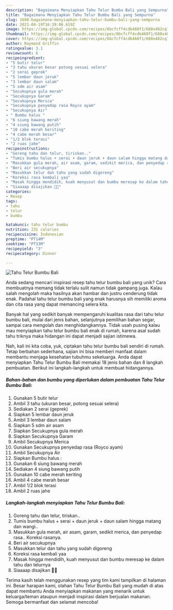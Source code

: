 ```yaml
---
description: "Bagaimana Menyiapkan Tahu Telur Bumbu Bali yang Sempurna"
title: "Bagaimana Menyiapkan Tahu Telur Bumbu Bali yang Sempurna"
slug: 1698-bagaimana-menyiapkan-tahu-telur-bumbu-bali-yang-sempurna
date: 2021-04-19T16:39:06.619Z
image: https://img-global.cpcdn.com/recipes/6bcfcff4cdb460f1/680x482cq70/tahu-telur-bumbu-bali-foto-resep-utama.jpg
thumbnail: https://img-global.cpcdn.com/recipes/6bcfcff4cdb460f1/680x482cq70/tahu-telur-bumbu-bali-foto-resep-utama.jpg
cover: https://img-global.cpcdn.com/recipes/6bcfcff4cdb460f1/680x482cq70/tahu-telur-bumbu-bali-foto-resep-utama.jpg
author: Raymond Griffin
ratingvalue: 3.1
reviewcount: 6
recipeingredient:
- "5 butir telur"
- "3 tahu ukuran besar potong sesuai selera"
- "2 serai geprek"
- "5 lembar daun jeruk"
- "3 lembar daun salam"
- "5 sdm air asam"
- "Secukupnya gula merah"
- "Secukupnya Garam"
- "Secukupnya Merica"
- "Secukupnya penyedap rasa Royco ayam"
- "Secukupnya Air"
- " Bumbu halus "
- "6 siung bawang merah"
- "4 siung bawang putih"
- "10 cabe merah keriting"
- "4 cabe merah besar"
- "1/2 blok terasi"
- "2 ruas jahe"
recipeinstructions:
- "Goreng tahu dan telur, tiriskan.."
- "Tumis bumbu halus + serai + daun jeruk + daun salam hingga matang dan wangi.."
- "Masukkan gula merah, air asam, garam, sedikit merica, dan penyedap rasa.. Koreksi rasanya."
- "Beri air secukupnya"
- "Masukkan telur dan tahu yang sudah digoreng"
- "Koreksi rasa kembali yaa"
- "Masak hingga mendidih, kuah menyusut dan bumbu meresap ke dalam tahu dan telurnya"
- "Siaaaap disajikan 🥰🥰"
categories:
- Resep
tags:
- tahu
- telur
- bumbu

katakunci: tahu telur bumbu 
nutrition: 231 calories
recipecuisine: Indonesian
preptime: "PT14M"
cooktime: "PT33M"
recipeyield: "3"
recipecategory: Dinner

---
```



![Tahu Telur Bumbu Bali](https://img-global.cpcdn.com/recipes/6bcfcff4cdb460f1/680x482cq70/tahu-telur-bumbu-bali-foto-resep-utama.jpg)

Anda sedang mencari inspirasi resep tahu telur bumbu bali yang unik? Cara membuatnya memang tidak terlalu sulit namun tidak gampang juga. Kalau salah mengolah maka hasilnya akan hambar dan justru cenderung tidak enak. Padahal tahu telur bumbu bali yang enak harusnya sih memiliki aroma dan cita rasa yang dapat memancing selera kita.

Banyak hal yang sedikit banyak mempengaruhi kualitas rasa dari tahu telur bumbu bali, mulai dari jenis bahan, selanjutnya pemilihan bahan segar, sampai cara mengolah dan menghidangkannya. Tidak usah pusing kalau mau menyiapkan tahu telur bumbu bali enak di rumah, karena asal sudah tahu triknya maka hidangan ini dapat menjadi sajian istimewa.




Nah, kali ini kita coba, yuk, ciptakan tahu telur bumbu bali sendiri di rumah. Tetap berbahan sederhana, sajian ini bisa memberi manfaat dalam membantu menjaga kesehatan tubuhmu sekeluarga. Anda dapat menyiapkan Tahu Telur Bumbu Bali memakai 18 jenis bahan dan 8 langkah pembuatan. Berikut ini langkah-langkah untuk membuat hidangannya.

<!--inarticleads1-->

##### Bahan-bahan dan bumbu yang diperlukan dalam pembuatan Tahu Telur Bumbu Bali:

1. Gunakan 5 butir telur
1. Ambil 3 tahu (ukuran besar, potong sesuai selera)
1. Sediakan 2 serai (geprek)
1. Siapkan 5 lembar daun jeruk
1. Ambil 3 lembar daun salam
1. Siapkan 5 sdm air asam
1. Siapkan Secukupnya gula merah
1. Siapkan Secukupnya Garam
1. Ambil Secukupnya Merica
1. Gunakan Secukupnya penyedap rasa (Royco ayam)
1. Ambil Secukupnya Air
1. Siapkan  Bumbu halus :
1. Gunakan 6 siung bawang merah
1. Sediakan 4 siung bawang putih
1. Gunakan 10 cabe merah keriting
1. Ambil 4 cabe merah besar
1. Ambil 1/2 blok terasi
1. Ambil 2 ruas jahe




<!--inarticleads2-->

##### Langkah-langkah menyiapkan Tahu Telur Bumbu Bali:

1. Goreng tahu dan telur, tiriskan..
1. Tumis bumbu halus + serai + daun jeruk + daun salam hingga matang dan wangi..
1. Masukkan gula merah, air asam, garam, sedikit merica, dan penyedap rasa.. Koreksi rasanya.
1. Beri air secukupnya
1. Masukkan telur dan tahu yang sudah digoreng
1. Koreksi rasa kembali yaa
1. Masak hingga mendidih, kuah menyusut dan bumbu meresap ke dalam tahu dan telurnya
1. Siaaaap disajikan 🥰🥰




Terima kasih telah menggunakan resep yang tim kami tampilkan di halaman ini. Besar harapan kami, olahan Tahu Telur Bumbu Bali yang mudah di atas dapat membantu Anda menyiapkan makanan yang menarik untuk keluarga/teman ataupun menjadi inspirasi dalam berjualan makanan. Semoga bermanfaat dan selamat mencoba!
